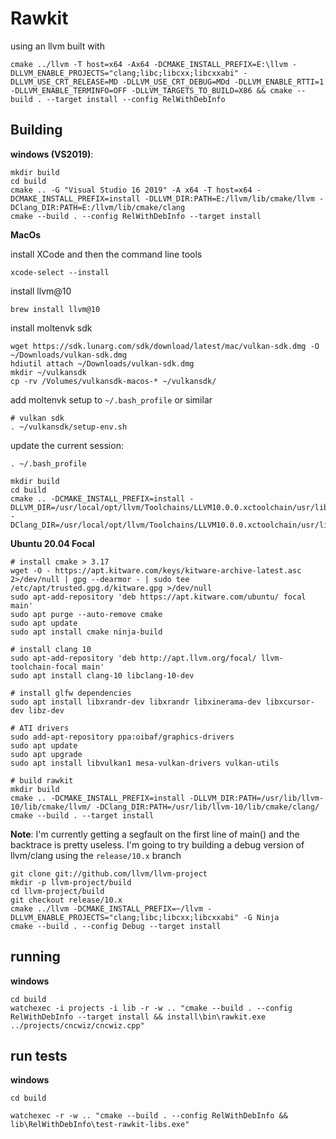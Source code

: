 # Rawkit

using an llvm built with

```
cmake ../llvm -T host=x64 -Ax64 -DCMAKE_INSTALL_PREFIX=E:\llvm -DLLVM_ENABLE_PROJECTS="clang;libc;libcxx;libcxxabi" -DLLVM_USE_CRT_RELEASE=MD -DLLVM_USE_CRT_DEBUG=MDd -DLLVM_ENABLE_RTTI=1 -DLLVM_ENABLE_TERMINFO=OFF -DLLVM_TARGETS_TO_BUILD=X86 && cmake --build . --target install --config RelWithDebInfo
```


## Building

__windows (VS2019)__:
```
mkdir build
cd build
cmake .. -G "Visual Studio 16 2019" -A x64 -T host=x64 -DCMAKE_INSTALL_PREFIX=install -DLLVM_DIR:PATH=E:/llvm/lib/cmake/llvm -DClang_DIR:PATH=E:/llvm/lib/cmake/clang
cmake --build . --config RelWithDebInfo --target install
```

__MacOs__

install XCode and then the command line tools
```
xcode-select --install
```

install llvm@10
```
brew install llvm@10
```

install moltenvk sdk
```
wget https://sdk.lunarg.com/sdk/download/latest/mac/vulkan-sdk.dmg -O ~/Downloads/vulkan-sdk.dmg
hdiutil attach ~/Downloads/vulkan-sdk.dmg
mkdir ~/vulkansdk
cp -rv /Volumes/vulkansdk-macos-* ~/vulkansdk/
```

add moltenvk setup to `~/.bash_profile` or similar
```
# vulkan sdk
. ~/vulkansdk/setup-env.sh
```

update the current session:
```
. ~/.bash_profile
```

```
mkdir build
cd build
cmake .. -DCMAKE_INSTALL_PREFIX=install -DLLVM_DIR=/usr/local/opt/llvm/Toolchains/LLVM10.0.0.xctoolchain/usr/lib/cmake/llvm/ -DClang_DIR=/usr/local/opt/llvm/Toolchains/LLVM10.0.0.xctoolchain/usr/lib/cmake/clang/
```

__Ubuntu 20.04 Focal__

```
# install cmake > 3.17
wget -O - https://apt.kitware.com/keys/kitware-archive-latest.asc 2>/dev/null | gpg --dearmor - | sudo tee /etc/apt/trusted.gpg.d/kitware.gpg >/dev/null
sudo apt-add-repository 'deb https://apt.kitware.com/ubuntu/ focal main'
sudo apt purge --auto-remove cmake
sudo apt update
sudo apt install cmake ninja-build

# install clang 10
sudo apt-add-repository 'deb http://apt.llvm.org/focal/ llvm-toolchain-focal main'
sudo apt install clang-10 libclang-10-dev

# install glfw dependencies
sudo apt install libxrandr-dev libxrandr libxinerama-dev libxcursor-dev libz-dev

# ATI drivers
sudo add-apt-repository ppa:oibaf/graphics-drivers
sudo apt update
sudo apt upgrade
sudo apt install libvulkan1 mesa-vulkan-drivers vulkan-utils

# build rawkit
mkdir build
cmake .. -DCMAKE_INSTALL_PREFIX=install -DLLVM_DIR:PATH=/usr/lib/llvm-10/lib/cmake/llvm/ -DClang_DIR:PATH=/usr/lib/llvm-10/lib/cmake/clang/
cmake --build . --target install
```

__Note__: I'm currently getting a segfault on the first line of main() and the backtrace is pretty useless. I'm going to try building a debug version of llvm/clang using the `release/10.x` branch

```
git clone git://github.com/llvm/llvm-project
mkdir -p llvm-project/build
cd llvm-project/build
git checkout release/10.x
cmake ../llvm -DCMAKE_INSTALL_PREFIX=~/llvm -DLLVM_ENABLE_PROJECTS="clang;libc;libcxx;libcxxabi" -G Ninja
cmake --build . --config Debug --target install
```

## running

__windows__

```
cd build
watchexec -i projects -i lib -r -w .. "cmake --build . --config RelWithDebInfo --target install && install\bin\rawkit.exe ../projects/cncwiz/cncwiz.cpp"
```

## run tests

__windows__
```
cd build

watchexec -r -w .. "cmake --build . --config RelWithDebInfo && lib\RelWithDebInfo\test-rawkit-libs.exe"
```
